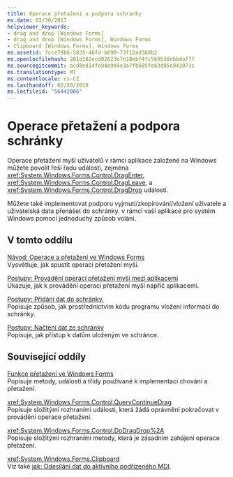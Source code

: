 ```yaml
---
title: Operace přetažení a podpora schránky
ms.date: 03/30/2017
helpviewer_keywords:
- drag and drop [Windows Forms]
- drag and drop [Windows Forms], Windows Forms
- Clipboard [Windows Forms], Windows Forms
ms.assetid: 7cce79b6-5835-46fd-b690-73f12ad368b2
ms.openlocfilehash: 281d102ecd02623e7e18ebf4fc569538ebbdaf7f
ms.sourcegitcommit: acd8ed14fe94e9d4e3a7fb685fe83d05e941073c
ms.translationtype: MT
ms.contentlocale: cs-CZ
ms.lasthandoff: 02/20/2019
ms.locfileid: "56442006"
---
```

# <a name="drag-and-drop-operations-and-clipboard-support"></a>Operace přetažení a podpora schránky
Operace přetažení myší uživatelů v rámci aplikace založené na Windows můžete povolit řeší řadu událostí, zejména <xref:System.Windows.Forms.Control.DragEnter>, <xref:System.Windows.Forms.Control.DragLeave>, a <xref:System.Windows.Forms.Control.DragDrop> události.  
  
 Můžete také implementovat podporu vyjmutí/zkopírování/vložení uživatele a uživatelská data přenášet do schránky. v rámci vaší aplikace pro systém Windows pomocí jednoduchý způsob volání.  
  
## <a name="in-this-section"></a>V tomto oddílu  
 [Návod: Operace a přetažení ve Windows Forms](../../../../docs/framework/winforms/advanced/walkthrough-performing-a-drag-and-drop-operation-in-windows-forms.md)  
 Vysvětluje, jak spustit operaci přetažení myší.  
  
 [Postupy: Provádění operací přetažení myší mezi aplikacemi](../../../../docs/framework/winforms/advanced/how-to-perform-drag-and-drop-operations-between-applications.md)  
 Ukazuje, jak k provádění operací přetažení myší napříč aplikacemi.  
  
 [Postupy: Přidání dat do schránky.](../../../../docs/framework/winforms/advanced/how-to-add-data-to-the-clipboard.md)  
 Popisuje způsob, jak prostřednictvím kódu programu vložení informací do schránky.  
  
 [Postupy: Načtení dat ze schránky](../../../../docs/framework/winforms/advanced/how-to-retrieve-data-from-the-clipboard.md)  
 Popisuje, jak přístup k datům uloženým ve schránce.  
  
## <a name="related-sections"></a>Související oddíly  
 [Funkce přetažení ve Windows Forms](../../../../docs/framework/winforms/drag-and-drop-functionality-in-windows-forms.md)  
 Popisuje metody, události a třídy používané k implementaci chování a přetažení.  
  
 <xref:System.Windows.Forms.Control.QueryContinueDrag>  
 Popisuje složitými rozhraními události, která žádá oprávnění pokračovat v provádění operace přetažení.  
  
 <xref:System.Windows.Forms.Control.DoDragDrop%2A>  
 Popisuje složitými rozhraními metody, která je zásadním zahájení operace přetažení.  
  
 <xref:System.Windows.Forms.Clipboard>  
 Viz také [jak: Odesílání dat do aktivního podřízeného MDI](how-to-send-data-to-the-active-mdi-child.md).
